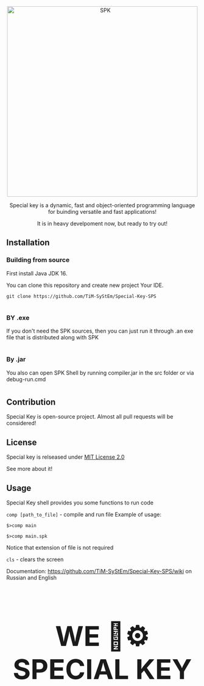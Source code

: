 <div align="center">
  <img src="branding/icon.png" width="500" alt="SPK">
  
Special key is a dynamic, fast and object-oriented programming language for buinding versatile and fast applications!

It is in heavy develpoment now, but ready to try out!
</div>

## Installation
### Building from source
First install Java JDK 16.

You can clone this repository and create new project Your IDE.

`
git clone https://github.com/TiM-SyStEm/Special-Key-SPS
`
#
### BY .exe
If you don't need the SPK sources, then you can just run it through .an exe file that is distributed along with SPK
#
### By .jar
You also can open SPK Shell by running compiler.jar in the src folder or via debug-run.cmd
#
## Contribution
Special Key is open-source project. Almost all pull requests will be considered!

## License
Special key is relseased under <a href="https://en.wikipedia.org/w/index.php?search=MIT%20License&title=Special%3ASearch&ns0=1">MIT License 2.0</a>

See more about it!

## Usage
Special Key shell provides you some functions to run code

`comp [path_to_file]` - compile and run file
Example of usage:

`$>comp main`

`$>comp main.spk`

Notice that extension of file is not required

`cls` - clears the screen

Documentation: https://github.com/TiM-SyStEm/Special-Key-SPS/wiki on Russian and English

<h1 align="middle" style="font-size: 72px;">WE 💖⚙️ SPECIAL KEY</h1>
